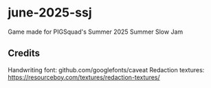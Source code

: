 # june-2025-ssj
Game made for PIGSquad's Summer 2025 Summer Slow Jam


## Credits
Handwriting font: github.com/googlefonts/caveat
Redaction textures: https://resourceboy.com/textures/redaction-textures/